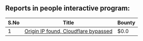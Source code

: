 ## Reports in people interactive program:
| S.No | Title | Bounty |
| ---- | ----- | ------ |
| 1 | [Origin IP found, Cloudflare bypassed](https://hackerone.com/reports/703882) | $0.0 |